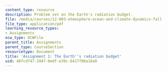 ```yaml
---
content_type: resource
description: Problem set on the Earth's radiation budget.
file: /media/courses/12-003-atmosphere-ocean-and-climate-dynamics-fall-2008/46fcd74720470edfe39c6417f08a18a9_hmk1.pdf
file_type: application/pdf
learning_resource_types:
- Assignments
ocw_type: OCWFile
parent_title: Assignments
parent_type: CourseSection
resourcetype: Document
title: 'Assignment 1: The Earth''s radiation budget'
uid: 46fcd747-2047-0edf-e39c-6417f08a18a9
---
```

